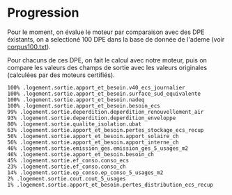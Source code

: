 # Progression

Pour le moment, on évalue le moteur par comparaison avec des DPE éxistants, on a selectioné 100 DPE dans la base de donnée de l'ademe (voir [corpus100.txt](./corpus100.txt)).

Pour chacuns de ces DPE, on fait le calcul avec notre moteur, puis on compare les valeurs des champs de sortie avec les valeurs originales (calculées par des moteurs certifiés).

```
100% .logement.sortie.apport_et_besoin.v40_ecs_journalier
100% .logement.sortie.apport_et_besoin.surface_sud_equivalente
100% .logement.sortie.apport_et_besoin.nadeq
100% .logement.sortie.apport_et_besoin.besoin_ecs
99% .logement.sortie.deperdition.deperdition_renouvellement_air
93% .logement.sortie.deperdition.deperdition_enveloppe
80% .logement.sortie.qualite_isolation.ubat
63% .logement.sortie.apport_et_besoin.pertes_stockage_ecs_recup
56% .logement.sortie.apport_et_besoin.apport_solaire_ch
56% .logement.sortie.apport_et_besoin.apport_interne_ch
46% .logement.sortie.emission_ges.emission_ges_5_usages_m2
46% .logement.sortie.apport_et_besoin.besoin_ch
45% .logement.sortie.ef_conso.conso_ecs
23% .logement.sortie.ef_conso.conso_ch
14% .logement.sortie.ep_conso.ep_conso_5_usages_m2
2% .logement.sortie.cout.cout_5_usages
1% .logement.sortie.apport_et_besoin.pertes_distribution_ecs_recup
```
